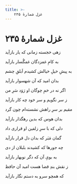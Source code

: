 ```yaml
---
title: >-
    غزل شمارهٔ ۲۳۵
---
```

# غزل شمارهٔ ۲۳۵

<div class="b" id="bn1"><div class="m1"><p>زهی خجسته زمانی که یار بازآید</p></div>
<div class="m2"><p>به کامِ غمزدگان غمگُسار بازآید</p></div></div>
<div class="b" id="bn2"><div class="m1"><p>به پیشِ خیلِ خیالش کشیدم اَبلقِ چشم</p></div>
<div class="m2"><p>بدان امید که آن شهسوار بازآید</p></div></div>
<div class="b" id="bn3"><div class="m1"><p>اگر نه در خمِ چوگان او رَوَد سَرِ من</p></div>
<div class="m2"><p>ز سر نگویم و سر خود چه کار بازآید</p></div></div>
<div class="b" id="bn4"><div class="m1"><p>مقیم بر سرِ راهش نشسته‌ام چون گرد</p></div>
<div class="m2"><p>بدان هوس که بدین رهگذار بازآید</p></div></div>
<div class="b" id="bn5"><div class="m1"><p>دلی که با سرِ زلفین او قراری داد</p></div>
<div class="m2"><p>گمان مَبَر که بدان دل قرار بازآید</p></div></div>
<div class="b" id="bn6"><div class="m1"><p>چه جورها که کشیدند بلبلان از دی</p></div>
<div class="m2"><p>به بویِ آن که دگر نوبهار بازآید</p></div></div>
<div class="b" id="bn7"><div class="m1"><p>ز نقش بندِ قضا هست امید آن حافظ</p></div>
<div class="m2"><p>که همچو سرو به دستم نگار بازآید</p></div></div>